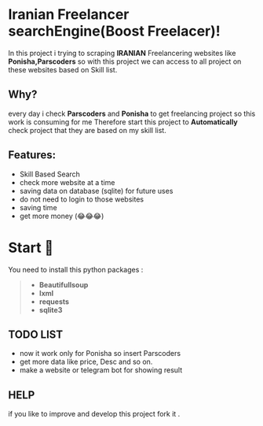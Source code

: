 # Iranian Freelancer searchEngine(**Boost Freelacer**)!

In this project i trying to scraping **IRANIAN** Freelancering websites like **Ponisha,Parscoders** so with this project we can access to all project on these websites based on Skill list.


## Why?
every day i check **Parscoders** and **Ponisha** to get freelancing project so this work is consuming for me Therefore start this project to **Automatically** check project that they are based on my skill list.

## Features:
- Skill Based Search
- check more website at a time
- saving data on database (sqlite) for future uses
- do not need to login to those websites
- saving time
- get more money (😂😂😂)

# Start 💪

You need to install this python packages : 
> - **Beautifullsoup**
> - **lxml**
> - **requests**
> - **sqlite3**


## TODO LIST

- now it work only for Ponisha so insert Parscoders
- get more data like price, Desc and so on.
- make a website or telegram bot for showing result

## HELP

if you like to improve and develop this project fork it .

